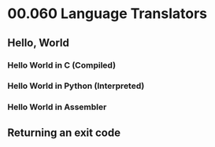 # 00.060 Language Translators

## Hello, World

### Hello World in C (Compiled)

### Hello World in Python (Interpreted)

### Hello World in Assembler

## Returning an exit code